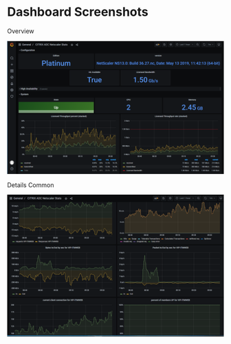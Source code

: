 # Dashboard Screenshots

Overview

![dashboard overview](./netscaler_general.png)

Details Common

![Detail](./netscaler_lb_webservice_details.PNG)